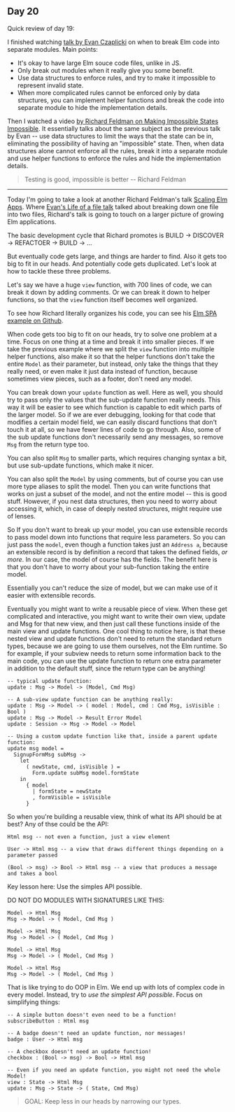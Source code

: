 ## Day 20

Quick review of day 19:

I finished watching [talk by Evan Czaplicki](https://www.youtube.com/watch?v=XpDsk374LDE) on when to break Elm code into separate modules. Main points:
- It's okay to have large Elm souce code files, unlike in JS.
- Only break out modules when it really give you some benefit.
- Use data structures to enforce rules, and try to make it impossible to represent invalid state.
- When more complicated rules cannot be enforced only by data structures, you can implement helper functions and break the code into separate module to hide the implementation details.

Then I watched a video [by Richard Feldman on Making Impossible States Impossible](https://www.youtube.com/watch?v=IcgmSRJHu_8). It essentially talks about the same subject as the previous talk by Evan -- use data structures to limit the ways that the state can be in, eliminating the possibility of having an "impossible" state. Then, when data structures alone cannot enforce all the rules, break it into a separate module and use helper functions to enforce the rules and hide the implementation details.

> Testing is good, impossible is better
> -- Richard Feldman

---

Today I'm going to take a look at another Richard Feldman's talk [Scaling Elm Apps](https://www.youtube.com/watch?v=DoA4Txr4GUs). Where [Evan's Life of a file talk](https://www.youtube.com/watch?v=XpDsk374LDE) talked about breaking down one file into two files, Richard's talk is going to touch on a larger picture of growing Elm applications.

The basic development cycle that Richard promotes is BUILD -> DISCOVER -> REFACTOER -> BUILD -> ...

But eventually code gets large, and things are harder to find. Also it gets too big to fit in our heads. And potentially code gets duplicated. Let's look at how to tackle these three problems.

Let's say we have a huge `view` function, with 700 lines of code, we can break it down by adding comments. Or we can break it down to helper functions, so that the `view` function itself becomes well organized.

To see how Richard literally organizes his code, you can see his [Elm SPA example on Github](https://github.com/rtfeldman/elm-spa-example).

When code gets too big to fit on our heads, try to solve one problem at a time. Focus on one thing at a time and break it into smaller pieces. If we take the previous example where we split the `view` function into multiple helper functions, also make it so that the helper functions don't take the entire `Model` as their parameter, but instead, only take the things that they really need, or even make it just data instead of function, because sometimes view pieces, such as a footer, don't need any model.

You can break down your `update` function as well. Here as well, you should try to pass only the values that the sub-update function really needs. This way it will be easier to see which function is capable to edit which parts of the larger model. So if we are ever debugging, looking for that code that modifies a certain model field, we can easily discard functions that don't touch it at all, so we have fewer lines of code to go through. Also, some of the sub update functions don't necessarily send any messages, so remove `Msg` from the return type too.

You can also split `Msg` to smaller parts, which requires changing syntax a bit, but use sub-update functions, which make it nicer.

You can also split the `Model` by using comments, but of course you can use more type aliases to split the model. Then you can write functions that works on just a subset of the model, and not the entire model -- this is good stuff. However, if you nest data structures, then you need to worry about accessing it, which, in case of deeply nested structures, might require use of lenses. 

So If you don't want to break up your model, you can use extensible records to pass model down into functions that require less parameters. So you can just pass the `model`, even though a function takes just an `Address a`, because an extensible record is by definition a record that takes the defined fields, *or more*. In our case, the model of course has the fields. The benefit here is that you don't have to worry about your sub-function taking the entire model.

Essentially you can't reduce the size of model, but we can make use of it easier with extensible records.

Eventually you might want to write a reusable piece of view. When these get complicated and interactive, you might want to write their own view, update and Msg for that new view, and then just call these functions inside of the main view and update functions. One cool thing to notice here, is that these nested view and update functions don't need to return the standard return types, because we are going to use them ourselves, not the Elm runtime. So for example, if your subview needs to return some information back to the main code, you can use the update function to return one extra parameter in addition to the default stuff, since the return type can be anything!

```
-- typical update function:
update : Msg -> Model -> (Model, Cmd Msg)

-- A sub-view update function can be anything really:
update : Msg -> Model -> ( model : Model, cmd : Cmd Msg, isVisible : Bool )
update : Msg -> Model -> Result Error Model
update : Session -> Msg -> Model -> Model

-- Using a custom update function like that, inside a parent update function:
update msg model =
  SignupFormMsg subMsg ->
    let
      ( newState, cmd, isVisible ) =
        Form.update subMsg model.formState
    in
      { model
        | formState = newState
        , formVisible = isVisible
      }
```

So when you're building a reusable view, think of what its API should be at best? Any of thse could be the API:
```
Html msg -- not even a function, just a view element

User -> Html msg -- a view that draws different things depending on a parameter passed

(Bool -> msg) -> Bool -> Html msg -- a view that produces a message and takes a bool
```

Key lesson here: Use the simples API possible.

DO NOT DO MODULES WITH SIGNATURES LIKE THIS:

```
Model -> Html Msg
Msg -> Model -> ( Model, Cmd Msg )

Model -> Html Msg
Msg -> Model -> ( Model, Cmd Msg )

Model -> Html Msg
Msg -> Model -> ( Model, Cmd Msg )

Model -> Html Msg
Msg -> Model -> ( Model, Cmd Msg )
```

That is like trying to do OOP in Elm. We end up with lots of complex code in every model. Instead, try to *use the simplest API possible*. Focus on simplifying things:

```
-- A simple button doesn't even need to be a function!
subscribeButton : Html msg

-- A badge doesn't need an update function, nor messages!
badge : User -> Html msg

-- A checkbox doesn't need an update function!
checkbox : (Bool -> msg) -> Bool -> Html msg

-- Even if you need an update function, you might not need the whole Model!
view : State -> Html Msg
update : Msg -> State -> ( State, Cmd Msg)
```

> GOAL: Keep less in our heads by narrowing our types.